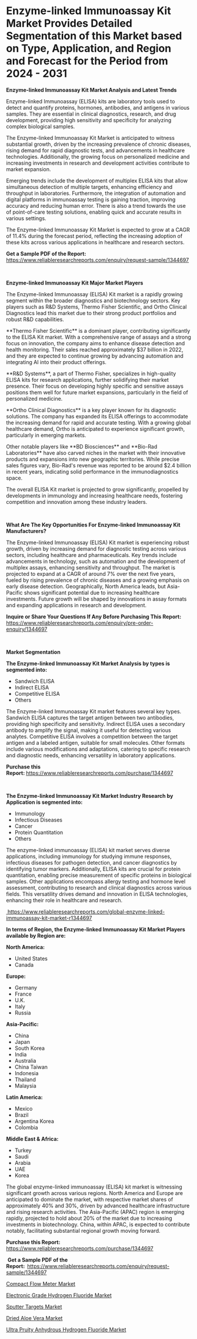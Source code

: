 <p><h1>Enzyme-linked Immunoassay Kit Market Provides Detailed Segmentation of this Market based on Type, Application, and Region and Forecast for the Period from 2024 - 2031</h1></p><p><strong>Enzyme-linked Immunoassay Kit Market Analysis and Latest Trends</strong></p>
<p><p>Enzyme-linked Immunoassay (ELISA) kits are laboratory tools used to detect and quantify proteins, hormones, antibodies, and antigens in various samples. They are essential in clinical diagnostics, research, and drug development, providing high sensitivity and specificity for analyzing complex biological samples.</p><p>The Enzyme-linked Immunoassay Kit Market is anticipated to witness substantial growth, driven by the increasing prevalence of chronic diseases, rising demand for rapid diagnostic tests, and advancements in healthcare technologies. Additionally, the growing focus on personalized medicine and increasing investments in research and development activities contribute to market expansion. </p><p>Emerging trends include the development of multiplex ELISA kits that allow simultaneous detection of multiple targets, enhancing efficiency and throughput in laboratories. Furthermore, the integration of automation and digital platforms in immunoassay testing is gaining traction, improving accuracy and reducing human error. There is also a trend towards the use of point-of-care testing solutions, enabling quick and accurate results in various settings.</p><p>The Enzyme-linked Immunoassay Kit Market is expected to grow at a CAGR of 11.4% during the forecast period, reflecting the increasing adoption of these kits across various applications in healthcare and research sectors.</p></p>
<p><strong>Get a Sample PDF of the Report:&nbsp;</strong> <a href="https://www.reliableresearchreports.com/enquiry/request-sample/1344697?utm_campaign=83&utm_medium=2&utm_source=Github&utm_content=ia&utm_term=30092024&utm_id=enzyme-linked-immunoassay-kit">https://www.reliableresearchreports.com/enquiry/request-sample/1344697</a></p>
<p>&nbsp;</p>
<p><strong>Enzyme-linked Immunoassay Kit Major Market Players</strong></p>
<p><p>The Enzyme-linked Immunoassay (ELISA) Kit market is a rapidly growing segment within the broader diagnostics and biotechnology sectors. Key players such as R&D Systems, Thermo Fisher Scientific, and Ortho Clinical Diagnostics lead this market due to their strong product portfolios and robust R&D capabilities. </p><p>**Thermo Fisher Scientific** is a dominant player, contributing significantly to the ELISA Kit market. With a comprehensive range of assays and a strong focus on innovation, the company aims to enhance disease detection and health monitoring. Their sales reached approximately $37 billion in 2022, and they are expected to continue growing by advancing automation and integrating AI into their product offerings.</p><p>**R&D Systems**, a part of Thermo Fisher, specializes in high-quality ELISA kits for research applications, further solidifying their market presence. Their focus on developing highly specific and sensitive assays positions them well for future market expansions, particularly in the field of personalized medicine.</p><p>**Ortho Clinical Diagnostics** is a key player known for its diagnostic solutions. The company has expanded its ELISA offerings to accommodate the increasing demand for rapid and accurate testing. With a growing global healthcare demand, Ortho is anticipated to experience significant growth, particularly in emerging markets.</p><p>Other notable players like **BD Biosciences** and **Bio-Rad Laboratories** have also carved niches in the market with their innovative products and expansions into new geographic territories. While precise sales figures vary, Bio-Rad's revenue was reported to be around $2.4 billion in recent years, indicating solid performance in the immunodiagnostics space.</p><p>The overall ELISA Kit market is projected to grow significantly, propelled by developments in immunology and increasing healthcare needs, fostering competition and innovation among these industry leaders.</p></p>
<p>&nbsp;</p>
<p><strong>What Are The Key Opportunities For Enzyme-linked Immunoassay Kit Manufacturers?</strong></p>
<p><p>The Enzyme-linked Immunoassay (ELISA) Kit market is experiencing robust growth, driven by increasing demand for diagnostic testing across various sectors, including healthcare and pharmaceuticals. Key trends include advancements in technology, such as automation and the development of multiplex assays, enhancing sensitivity and throughput. The market is projected to expand at a CAGR of around 7% over the next five years, fueled by rising prevalence of chronic diseases and a growing emphasis on early disease detection. Geographically, North America leads, but Asia-Pacific shows significant potential due to increasing healthcare investments. Future growth will be shaped by innovations in assay formats and expanding applications in research and development.</p></p>
<p><strong>Inquire or Share Your Questions If Any Before Purchasing This Report:</strong> <a href="https://www.reliableresearchreports.com/enquiry/pre-order-enquiry/1344697?utm_campaign=83&utm_medium=2&utm_source=Github&utm_content=ia&utm_term=30092024&utm_id=enzyme-linked-immunoassay-kit">https://www.reliableresearchreports.com/enquiry/pre-order-enquiry/1344697</a></p>
<p>&nbsp;</p>
<p><strong>Market Segmentation</strong></p>
<p><strong>The Enzyme-linked Immunoassay Kit Market Analysis by types is segmented into:</strong></p>
<p><ul><li>Sandwich ELISA</li><li>Indirect ELISA</li><li>Competitive ELISA</li><li>Others</li></ul></p>
<p><p>The Enzyme-linked Immunoassay Kit market features several key types. Sandwich ELISA captures the target antigen between two antibodies, providing high specificity and sensitivity. Indirect ELISA uses a secondary antibody to amplify the signal, making it useful for detecting various analytes. Competitive ELISA involves a competition between the target antigen and a labeled antigen, suitable for small molecules. Other formats include various modifications and adaptations, catering to specific research and diagnostic needs, enhancing versatility in laboratory applications.</p></p>
<p><strong>Purchase this Report:&nbsp;</strong><a href="https://www.reliableresearchreports.com/purchase/1344697?utm_campaign=83&utm_medium=2&utm_source=Github&utm_content=ia&utm_term=30092024&utm_id=enzyme-linked-immunoassay-kit">https://www.reliableresearchreports.com/purchase/1344697</a></p>
<p>&nbsp;</p>
<p><strong>The Enzyme-linked Immunoassay Kit Market Industry Research by Application is segmented into:</strong></p>
<p><ul><li>Immunology</li><li>Infectious Diseases</li><li>Cancer</li><li>Protein Quantitation</li><li>Others</li></ul></p>
<p><p>The enzyme-linked immunoassay (ELISA) kit market serves diverse applications, including immunology for studying immune responses, infectious diseases for pathogen detection, and cancer diagnostics by identifying tumor markers. Additionally, ELISA kits are crucial for protein quantitation, enabling precise measurement of specific proteins in biological samples. Other applications encompass allergy testing and hormone level assessment, contributing to research and clinical diagnostics across various fields. This versatility drives demand and innovation in ELISA technologies, enhancing their role in healthcare and research.</p></p>
<p><a href="https://www.reliableresearchreports.com/global-enzyme-linked-immunoassay-kit-market-r1344697?utm_campaign=83&utm_medium=2&utm_source=Github&utm_content=ia&utm_term=30092024&utm_id=enzyme-linked-immunoassay-kit">&nbsp;https://www.reliableresearchreports.com/global-enzyme-linked-immunoassay-kit-market-r1344697</a></p>
<p><strong>In terms of Region, the Enzyme-linked Immunoassay Kit Market Players available by Region are:</strong></p>
<p>
    <p> <strong> North America: </strong>
        <ul>
            <li>United States</li>
            <li>Canada</li>
        </ul>
        </p> 
    <p> <strong> Europe: </strong>
        <ul>
            <li>Germany</li>
            <li>France</li>
            <li>U.K.</li>
            <li>Italy</li>
            <li>Russia</li>
        </ul>
        </p> 
    <p> <strong> Asia-Pacific: </strong>
        <ul>
            <li>China</li>
            <li>Japan</li>
            <li>South Korea</li>
            <li>India</li>
            <li>Australia</li>
            <li>China Taiwan</li>
            <li>Indonesia</li>
            <li>Thailand</li>
            <li>Malaysia</li>
        </ul>
        </p> 
    <p> <strong> Latin America: </strong>
        <ul>
            <li>Mexico</li>
            <li>Brazil</li>
            <li>Argentina Korea</li>
            <li>Colombia</li>
        </ul>
        </p> 
    <p> <strong> Middle East & Africa: </strong>
        <ul>
            <li>Turkey</li>
            <li>Saudi</li>
            <li>Arabia</li>
            <li>UAE</li>
            <li>Korea</li>
        </ul>
    </p>
    </p>
<p><p>The global enzyme-linked immunoassay (ELISA) kit market is witnessing significant growth across various regions. North America and Europe are anticipated to dominate the market, with respective market shares of approximately 40% and 30%, driven by advanced healthcare infrastructure and rising research activities. The Asia-Pacific (APAC) region is emerging rapidly, projected to hold about 20% of the market due to increasing investments in biotechnology. China, within APAC, is expected to contribute notably, facilitating substantial regional growth moving forward.</p></p>
<p><strong>Purchase this Report: </strong><a href="https://www.reliableresearchreports.com/purchase/1344697?utm_campaign=83&utm_medium=2&utm_source=Github&utm_content=ia&utm_term=30092024&utm_id=enzyme-linked-immunoassay-kit">https://www.reliableresearchreports.com/purchase/1344697</a></p>
<p>&nbsp;<strong>Get a Sample PDF of the Report:&nbsp;&nbsp;</strong><a href="https://www.reliableresearchreports.com/enquiry/request-sample/1344697?utm_campaign=83&utm_medium=2&utm_source=Github&utm_content=ia&utm_term=30092024&utm_id=enzyme-linked-immunoassay-kit">https://www.reliableresearchreports.com/enquiry/request-sample/1344697</a></p>
<p><strong></strong></p>
<p><p><a href="https://issuu.com/reportprime-2/docs/compact-flow-meter-market-size-2030_dd19c6719b8557?utm_campaign=83&utm_medium=2&utm_source=Github&utm_content=ia&utm_term=30092024&utm_id=enzyme-linked-immunoassay-kit">Compact Flow Meter Market</a></p><p><a href="https://github.com/ArmelaOsmani586/Market-Research-Report-List-1/blob/main/electronic-grade-hydrogen-fluoride-market.md?utm_campaign=83&utm_medium=2&utm_source=Github&utm_content=ia&utm_term=30092024&utm_id=enzyme-linked-immunoassay-kit">Electronic Grade Hydrogen Fluoride Market</a></p><p><a href="https://issuu.com/reportprime-2/docs/sputter-targets-market-size-2030.pp_93f56249bf7282?utm_campaign=83&utm_medium=2&utm_source=Github&utm_content=ia&utm_term=30092024&utm_id=enzyme-linked-immunoassay-kit">Sputter Targets Market</a></p><p><a href="https://www.linkedin.com/pulse/dried-aloe-vera-market-strategic-insights-product-evolution-yxt1f?utm_campaign=83&utm_medium=2&utm_source=Github&utm_content=ia&utm_term=30092024&utm_id=enzyme-linked-immunoassay-kit">Dried Aloe Vera Market</a></p><p><a href="https://github.com/bonniej5vb/Market-Research-Report-List-1/blob/main/ultra-pruity-anhydrous-hydrogen-fluoride-market.md?utm_campaign=83&utm_medium=2&utm_source=Github&utm_content=ia&utm_term=30092024&utm_id=enzyme-linked-immunoassay-kit">Ultra Pruity Anhydrous Hydrogen Fluoride Market</a></p></p>